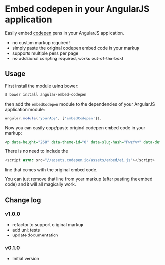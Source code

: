# Embed codepen in your AngularJS application

Easily embed [codepen](http://codepen.io/) pens in your AngularJS application.
 
- no custom markup required!
- simply paste the original codepen embed code in your markup
- supports multiple pens per page
- no additional scripting required, works out-of-the-box!

## Usage

First install the module using bower:
 
```bash
$ bower install angular-embed-codepen
```

then add the `embedCodepen` module to the dependencies of your AngularJS application module:

```javascript
angular.module('yourApp', ['embedCodepen']);
```

Now you can easily copy/paste original codepen embed code in your markup:

```xml
<p data-height="268" data-theme-id="0" data-slug-hash="PwzYvv" data-default-tab="result" data-user="DavidKern" class='codepen'>See the Pen <a href='http://codepen.io/DavidKern/pen/PwzYvv/'>David Kern HTML5 Table</a> by David Kern (<a href='http://codepen.io/DavidKern'>@DavidKern</a>) on <a href='http://codepen.io'>CodePen</a>.</p>
```

There is no need to include the 

```javascript
<script async src="//assets.codepen.io/assets/embed/ei.js"></script>
```
line that comes with the original embed code.

You can just remove that line from your markup (after pasting the embed code) and it will all magically work.

## Change log

### v1.0.0

- refactor to support original markup
- add unit tests
- update documentation

### v0.1.0

- Initial version
